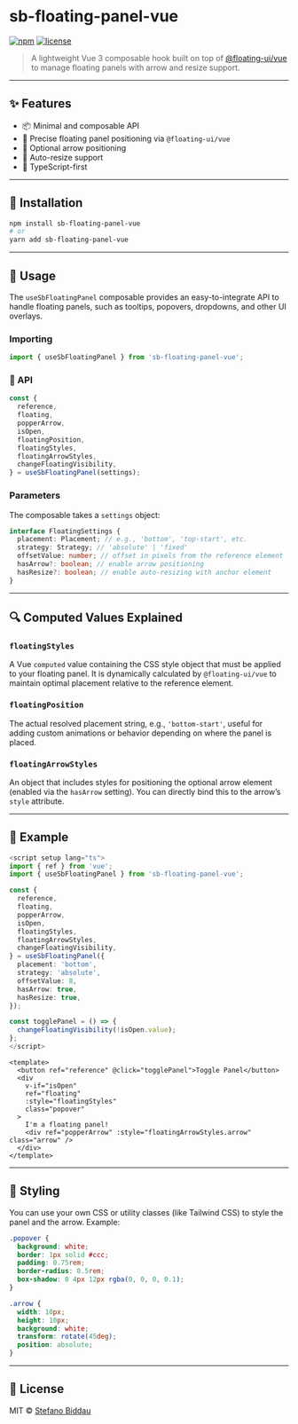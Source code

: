 # sb-floating-panel-vue
[![npm](https://img.shields.io/npm/v/sb-floating-panel-vue.svg)](https://www.npmjs.com/package/sb-floating-panel-vue)
[![license](https://img.shields.io/npm/l/sb-floating-panel-vue.svg)](https://github.com/stefan_bid/sb-floating-panel-vue/blob/main/LICENSE)

> A lightweight Vue 3 composable hook built on top of [@floating-ui/vue](https://github.com/floating-ui/floating-ui) to manage floating panels with arrow and resize support.

---

## ✨ Features

- 📦 Minimal and composable API
- 🎯 Precise floating panel positioning via `@floating-ui/vue`
- 🎈 Optional arrow positioning
- 📏 Auto-resize support
- 🧠 TypeScript-first

---

## 🚀 Installation

```bash
npm install sb-floating-panel-vue
# or
yarn add sb-floating-panel-vue
```

---

## 🧩 Usage

The `useSbFloatingPanel` composable provides an easy-to-integrate API to handle floating panels, such as tooltips, popovers, dropdowns, and other UI overlays.

### Importing

```ts
import { useSbFloatingPanel } from 'sb-floating-panel-vue';
```

### 🧠 API

```ts
const {
  reference,
  floating,
  popperArrow,
  isOpen,
  floatingPosition,
  floatingStyles,
  floatingArrowStyles,
  changeFloatingVisibility,
} = useSbFloatingPanel(settings);
```

### Parameters

The composable takes a `settings` object:

```ts
interface FloatingSettings {
  placement: Placement; // e.g., 'bottom', 'top-start', etc.
  strategy: Strategy; // 'absolute' | 'fixed'
  offsetValue: number; // offset in pixels from the reference element
  hasArrow?: boolean; // enable arrow positioning
  hasResize?: boolean; // enable auto-resizing with anchor element
}
```

---

## 🔍 Computed Values Explained

### `floatingStyles`

A Vue `computed` value containing the CSS style object that must be applied to your floating panel. It is dynamically calculated by `@floating-ui/vue` to maintain optimal placement relative to the reference element.

### `floatingPosition`

The actual resolved placement string, e.g., `'bottom-start'`, useful for adding custom animations or behavior depending on where the panel is placed.

### `floatingArrowStyles`

An object that includes styles for positioning the optional arrow element (enabled via the `hasArrow` setting). You can directly bind this to the arrow’s `style` attribute.

---

## 🧪 Example

```ts
<script setup lang="ts">
import { ref } from 'vue';
import { useSbFloatingPanel } from 'sb-floating-panel-vue';

const {
  reference,
  floating,
  popperArrow,
  isOpen,
  floatingStyles,
  floatingArrowStyles,
  changeFloatingVisibility,
} = useSbFloatingPanel({
  placement: 'bottom',
  strategy: 'absolute',
  offsetValue: 8,
  hasArrow: true,
  hasResize: true,
});

const togglePanel = () => {
  changeFloatingVisibility(!isOpen.value);
};
</script>
```

```vue
<template>
  <button ref="reference" @click="togglePanel">Toggle Panel</button>
  <div
    v-if="isOpen"
    ref="floating"
    :style="floatingStyles"
    class="popover"
  >
    I'm a floating panel!
    <div ref="popperArrow" :style="floatingArrowStyles.arrow" class="arrow" />
  </div>
</template>
```

---

## 🎨 Styling

You can use your own CSS or utility classes (like Tailwind CSS) to style the panel and the arrow. Example:

```css
.popover {
  background: white;
  border: 1px solid #ccc;
  padding: 0.75rem;
  border-radius: 0.5rem;
  box-shadow: 0 4px 12px rgba(0, 0, 0, 0.1);
}

.arrow {
  width: 10px;
  height: 10px;
  background: white;
  transform: rotate(45deg);
  position: absolute;
}
```

---

## 📄 License

MIT © [Stefano Biddau](https://github.com/stefan_bid)
